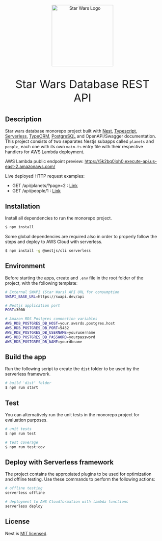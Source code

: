 <p align="center">
  <img src="https://upload.wikimedia.org/wikipedia/commons/6/6c/Star_Wars_Logo.svg" width="200" alt="Star Wars Logo" />
</p>
<p align="center" style="font-size:36px;">Star Wars Database REST API<p>

## Description

Star wars database monorepo project built with [Nest](https://github.com/nestjs/nest), [Typescript](https://www.typescriptlang.org/), [Serverless](https://serverless.com), [TypeORM](https://https://typeorm.io/), [PostgreSQL](https://https://www.postgresql.org/) and OpenAPI/Swagger documentation. This project consists of two separates Nestjs subapps called `planets` and `people`, each one with its own `main.ts` entry file with their respective handlers for AWS Lambda deployment.

AWS Lambda public endpoint preview: https://5k2bq0ioh0.execute-api.us-east-2.amazonaws.com/

Live deployed HTTP request examples: 
 - GET /api/planets/?page=2 : [Link](https://5k2bq0ioh0.execute-api.us-east-2.amazonaws.com/api/planets/?page=2) 
 - GET /api/people/1 : [Link](https://5k2bq0ioh0.execute-api.us-east-2.amazonaws.com/api/people/1)


## Installation

Install all dependencies to run the monorepo project.

```bash
$ npm install
```

Some global dependencies are required also in order to properly follow the steps and deploy to AWS Cloud with serverless.

```bash
$ npm install -g @nestjs/cli serverless
```

## Environment

Before starting the apps, create and `.env` file in the root folder of the project, with the following template:

```bash
# External SWAPI (Star Wars) API URL for consumption
SWAPI_BASE_URL=https://swapi.dev/api

# Nestjs application port
PORT=3000 

# Amazon RDS Postgres connection variables
AWS_RDB_POSTGRES_DB_HOST=your.awsrds.postgres.host
AWS_RDB_POSTGRES_DB_PORT=5432
AWS_RDB_POSTGRES_DB_USERNAME=yourusername
AWS_RDB_POSTGRES_DB_PASSWORD=yourpassword
AWS_RDB_POSTGRES_DB_NAME=yourdbname 
```

## Build the app

Run the following script to create the `dist` folder to be used by the serverless framework.

```bash
# build 'dist' folder
$ npm run start
```

## Test

You can alternatively run the unit tests in the monorepo project for evaluation purposes.

```bash
# unit tests
$ npm run test

# test coverage
$ npm run test:cov
```

## Deploy with Serverless framework

The project contains the appropiated plugins to be used for optimization and offline testing. Use these commands to perform the following actions:

```bash
# offline testing
serverless offline

# deployment to AWS Cloudformation with lambda functions
serverless deploy
```

## License

Nest is [MIT licensed](LICENSE).
